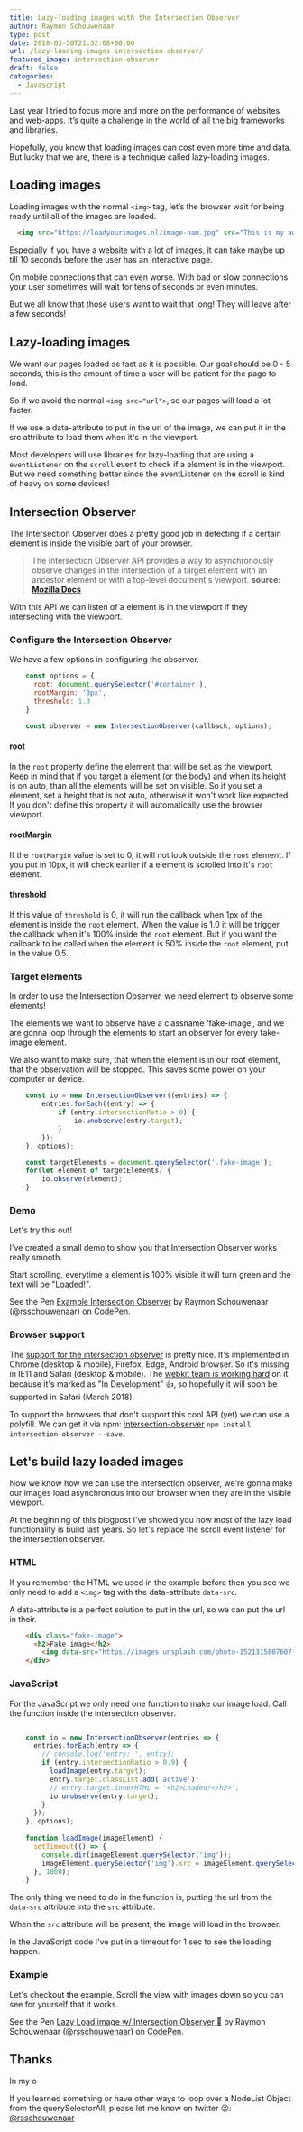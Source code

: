 ```yaml
---
title: Lazy-loading images with the Intersection Observer
author: Raymon Schouwenaar
type: post
date: 2018-03-30T21:32:08+00:00
url: /lazy-loading-images-intersection-observer/
featured_image: intersection-observer
draft: false
categories:
  - Javascript
---
```


Last year I tried to focus more and more on the performance of websites and web-apps. It’s quite a challenge in the world of all the big frameworks and libraries.

Hopefully, you know that loading images can cost even more time and data. But lucky that we are, there is a technique called lazy-loading images.

<!--more-->

## Loading images
Loading images with the normal `<img>` tag, let’s the browser wait for being ready until all of the images are loaded.

```html
  <img src="https://loadyourimages.nl/image-nam.jpg" src="This is my awesome image">
```

Especially if you have a website with a lot of images, it can take maybe up till 10 seconds before the user has an interactive page.

On mobile connections that can even worse. With bad or slow connections your user sometimes will wait for tens of seconds or even minutes.

But we all know that those users want to wait that long! They will leave after a few seconds!

## Lazy-loading images

We want our pages loaded as fast as it is possible. Our goal should be 0 - 5 seconds, this is the amount of time a user will be patient for the page to load.

So if we avoid the normal `<img src="url">`, so our pages will load a lot faster. 

If we use a data-attribute to put in the url of the image, we can put it in the src attribute to load them when it's in the viewport.

Most developers will use libraries for lazy-loading that are using a `eventListener` on the `scroll` event to check if a element is in the viewport. But we need something better since the eventListener on the scroll is kind of heavy on some devices!

## Intersection Observer

The Intersection Observer does a pretty good job in detecting if a certain element is inside the visible part of your browser.

> The Intersection Observer API provides a way to asynchronously observe changes in the intersection of a target element with an ancestor element or with a top-level document's viewport. **source: [Mozilla Docs](https://developer.mozilla.org/en-US/docs/Web/API/Intersection_Observer_API)**

With this API we can listen of a element is in the viewport if they intersecting with the viewport.

### Configure the Intersection Observer

We have a few options in configuring the observer.

```javascript
	const options = {
	  root: document.querySelector('#container'),
	  rootMargin: '0px',
	  threshold: 1.0
	}

	const observer = new IntersectionObserver(callback, options);
```

#### root

In the `root` property define the element that will be set as the viewport. Keep in mind that if you target a element (or the body) and when its height is on auto, than all the elements will be set on visible. So if you set a element, set a height that is not auto, otherwise it won't work like expected. If you don't define this property it will automatically use the browser viewport.

#### rootMargin

If the `rootMargin` value is set to 0, it will not look outside the `root` element. If you put in 10px, it will check earlier if a element is scrolled into it's `root` element.

#### threshold

If this value of `threshold` is 0, it will run the callback when 1px of the element is inside the `root` element. When the value is 1.0 it will be trigger the callback when it's 100% inside the `root` element. But if you want the callback to be called when the element is 50% inside the `root` element, put in the value 0.5.

### Target elements

In order to use the Intersection Observer, we need element to observe some elements!

The elements we want to observe have a classname 'fake-image', and we are gonna loop through the elements to start an observer for every fake-image element.

We also want to make sure, that when the element is in our root element, that the observation will be stopped. This saves some power on your computer or device.

```javascript
	const io = new IntersectionObserver((entries) => {
		entries.forEach((entry) => {
			if (entry.intersectionRatio > 0) {
				io.unobserve(entry.target);
			}
		});
	}, options);

	const targetElements = document.querySelector('.fake-image');
	for(let element of targetElements) {
		io.observe(element);
	}
```

### Demo

Let's try this out!

I've created a small demo to show you that Intersection Observer works really smooth.

Start scrolling, everytime a element is 100% visible it will turn green and the text will be "Loaded!".

<p data-height="500" data-theme-id="dark" data-slug-hash="GxOGwK" data-default-tab="js,result" data-user="rsschouwenaar" data-embed-version="2" data-pen-title="Example Intersection Observer" data-preview="true" class="codepen">See the Pen <a href="https://codepen.io/rsschouwenaar/pen/GxOGwK/">Example Intersection Observer</a> by Raymon Schouwenaar (<a href="https://codepen.io/rsschouwenaar">@rsschouwenaar</a>) on <a href="https://codepen.io">CodePen</a>.</p>
<script async src="https://static.codepen.io/assets/embed/ei.js"></script>

### Browser support

The [support for the intersection observer](https://caniuse.com/#feat=intersectionobserver) is pretty nice. It's implemented in Chrome (desktop & mobile), Firefox, Edge, Android browser. So it's missing in IE11 and Safari (desktop & mobile). The [webkit team is working hard](https://webkit.org/status/#specification-intersection-observer) on it because it's marked as "In Development" 👍, so hopefully it will soon be supported in Safari (March 2018).

To support the browsers that don't support this cool API (yet) we can use a polyfill. We can get it via npm: [intersection-observer](https://www.npmjs.com/package/intersection-observer) `npm install intersection-observer --save`.



## Let's build lazy loaded images

Now we know how we can use the intersection observer, we're gonna make our images load asynchronous into our browser when they are in the visible viewport.

At the beginning of this blogpost I've showed you how most of the lazy load functionality is build last years. So let's replace the scroll event listener for the intersection observer.

### HTML

If you remember the HTML we used in the example before then you see we only need to add a `<img>` tag with the data-attribute `data-src`.

A data-attribute is a perfect solution to put in the url, so we can put the url in their. 

```html
	<div class="fake-image">
	  <h2>Fake image</h2>
	    <img data-src="https://images.unsplash.com/photo-1521315807607-8220d719f0e4?ixlib=rb-0.3.5&q=80&fm=jpg&crop=entropy&cs=tinysrgb&w=1080&fit=max&ixid=eyJhcHBfaWQiOjF9&s=558cae1f662f20ea31f3ffda21a766f8" alt="" />
	</div>
```


### JavaScript

For the JavaScript we only need one function to make our image load. Call the function inside the intersection observer.

```javascript

	const io = new IntersectionObserver(entries => {
	  entries.forEach(entry => {
	    // console.log('entry: ', entry);
	    if (entry.intersectionRatio > 0.9) {
	      loadImage(entry.target);
	      entry.target.classList.add('active');
	      // entry.target.innerHTML = '<h2>Loaded!</h2>';
	      io.unobserve(entry.target);
	    }
	  });
	}, options);
	
	function loadImage(imageElement) {
	  setTimeout(() => {
	    console.dir(imageElement.querySelector('img'));
	    imageElement.querySelector('img').src = imageElement.querySelector('img').dataset.src;  
	  }, 1000);
	}
```

The only thing we need to do in the function is, putting the url from the `data-src` attribute into the `src` attribute.

When the `src` attribute will be present, the image will load in the browser.

In the JavaScript code I've put in a timeout for 1 sec to see the loading happen.


### Example

Let's checkout the example. Scroll the view with images down so you can see for yourself that it works.

<p data-height="679" data-theme-id="dark" data-slug-hash="jzYGJM" data-default-tab="js,result" data-user="rsschouwenaar" data-embed-version="2" data-pen-title="Lazy Load image w/ Intersection Observer 🚀" data-preview="true" class="codepen">See the Pen <a href="https://codepen.io/rsschouwenaar/pen/jzYGJM/">Lazy Load image w/ Intersection Observer 🚀</a> by Raymon Schouwenaar (<a href="https://codepen.io/rsschouwenaar">@rsschouwenaar</a>) on <a href="https://codepen.io">CodePen</a>.</p>
<script async src="https://static.codepen.io/assets/embed/ei.js"></script>

## Thanks

In my o

If you learned something or have other ways to loop over a NodeList Object from the querySelectorAll, please let me know on twitter 😉: [@rsschouwenaar](https://twitter.com/rsschouwenaar)
